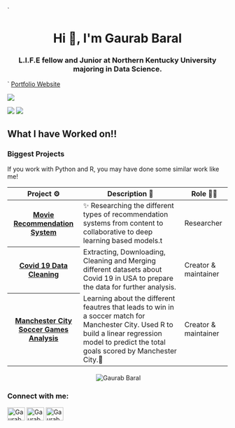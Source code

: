 <!-- <h1 align='center'>Gaurab Baral</h1>
<p align="center">
  <img src="https://github-profile-summary-cards.vercel.app/api/cards/profile-details?username=Gaurab-B&theme=github">
  <img src="https://github-profile-summary-cards.vercel.app/api/cards/repos-per-language?username=Gaurab-B&theme=github">
  <img src="https://github-profile-summary-cards.vercel.app/api/cards/most-commit-language?username=Gaurab-B&theme=github">
  <img src="https://github-profile-summary-cards.vercel.app/api/cards/stats?username=Gaurab-B&theme=github">
  <img src="https://github-profile-summary-cards.vercel.app/api/cards/productive-time?username=Gaurab-B&theme=github">
</p>

<img src="https://github-readme-stats.vercel.app/api?username=Gaurab-B&show_icons=true&theme=tokyonight">
<img src="https://github-readme-stats.vercel.app/api/top-langs/?username=Gaurab-B&text_color=adbac7&hide_border=true&hide_title=true&langs_count=10&bg_color=2d333b&count_private=true&layout=compact&include_all_commits=true&card_width=854">
![](https://github-profile-summary-cards.vercel.app/api/cards/profile-details?username=Gaurab-B&theme=github)
![](https://github-profile-summary-cards.vercel.app/api/cards/repos-per-language?username=Gaurab-B&theme=github)
![](https://github-profile-summary-cards.vercel.app/api/cards/most-commit-language?username=Gaurab-B&theme=github)
![](https://github-profile-summary-cards.vercel.app/api/cards/stats?username=Gaurab-B&theme=github)
![](https://github-profile-summary-cards.vercel.app/api/cards/productive-time?username=Gaurab-B&theme=github)

<p align="center">
  <img src="https://github-readme-stats.vercel.app/api/top-langs/?username=Gaurab-B&layout=compact">
</p>
<p align="center">
  <img src="https://github-readme-stats.vercel.app/api?username=Gaurab-B&show_icons=true&theme=tokyonight">
</p>
-->
`<h1 align="center">Hi 👋, I'm Gaurab Baral</h1>
<h3 align="center">L.I.F.E fellow and Junior at Northern Kentucky University majoring in Data Science.</h3>`
<a href = "https://gaurab-b.github.io">Portfolio Website</a>

![](https://github-profile-summary-cards.vercel.app/api/cards/profile-details?username=Gaurab-B&theme=github)

![](https://github-profile-summary-cards.vercel.app/api/cards/repos-per-language?username=Gaurab-B&theme=github)
![](https://github-profile-summary-cards.vercel.app/api/cards/most-commit-language?username=Gaurab-B&theme=github)



## What I have Worked on!!

### Biggest Projects

If you work with Python and R, you may have done some similar work like me!

<!-- markdownlint-disable sentences-per-line -->
<table width="100%">
	<thead>
		<th span="col">Project ⚙️</th>
		<th span="col">Description 📝</th>
		<th span="col">Role 🧑‍🏭</th>
	</thead>
	<tbody>
		<tr>
			<th span="row"><a href="https://github.com/Gaurab-B/MRS">Movie Recommendation System</a></th>
			<td>✨ Researching the different types of recommendation systems from content to collaborative to deep learning based models.t</td>
			<td>Researcher</td>
		</tr>
		<tr>
			<th span="row"><a href="https://github.com/Gaurab-B/Covid19-Data-Cleaning">Covid 19 Data Cleaning</a></th>
			<td>Extracting, Downloading, Cleaning and Merging different datasets about Covid 19 in USA to prepare the data for further analysis.</td>
			<td>Creator & maintainer</td>
		</tr>
		<tr>
			<th span="row"><a href="https://github.com/Gaurab-B/Manchester_City_Linear_Regression">Manchester City Soccer Games Analysis</a></th>
			<td>Learning about the different feautres that leads to win in a soccer match for Manchester City. Used R to build a linear regression model to predict the total goals scored by Manchester City.💝</td>
			<td>Creator & maintainer</td>
		</tr>
	</tbody>
</table>
<p align="center">&nbsp;<img align="center" src="https://github-readme-stats.vercel.app/api?username=Gaurab-B&show_icons=true&locale=en" alt="Gaurab Baral" /></p>
  
<h3 align="left">Connect with me:</h3>
<p align="left">
<a href="https://twitter.com/gaurabbaral5" target="blank"><img align="center" src="https://raw.githubusercontent.com/rahuldkjain/github-profile-readme-generator/master/src/images/icons/Social/twitter.svg" alt="Gaurab Baral" height="30" width="40" /></a>
<a href="https://www.linkedin.com/in/gaurab-baral-991333216/" target="blank"><img align="center" src="https://raw.githubusercontent.com/rahuldkjain/github-profile-readme-generator/master/src/images/icons/Social/linked-in-alt.svg" alt="Gaurab Baral" height="30" width="40" /></a>
<a href="https://www.facebook.com/gauurab/" target="blank"><img align="center" src="https://raw.githubusercontent.com/rahuldkjain/github-profile-readme-generator/master/src/images/icons/Social/facebook.svg" alt="Gaurab Barak" height="30" width="40" /></a>
</p>
